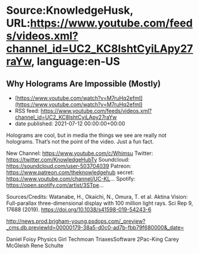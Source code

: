 # Source:KnowledgeHusk, URL:https://www.youtube.com/feeds/videos.xml?channel_id=UC2_KC8lshtCyiLApy27raYw, language:en-US

## Why Holograms Are Impossible (Mostly)
 - [https://www.youtube.com/watch?v=M7ruHq2efmI](https://www.youtube.com/watch?v=M7ruHq2efmI)
 - RSS feed: https://www.youtube.com/feeds/videos.xml?channel_id=UC2_KC8lshtCyiLApy27raYw
 - date published: 2021-07-12 00:00:00+00:00

Holograms are cool, but in media the things we see are really not holograms. That’s not the point of the video. Just a fun fact. 

New Channel: https://www.youtube.com/c/Whimsu
Twitter: https://twitter.com/KnowledgeHubTy
Soundcloud: https://soundcloud.com/user-503704039
Patreon: https://www.patreon.com/theknowledgehub
secret: https://www.youtube.com/channel/UC-KL...
Spotify: https://open.spotify.com/artist/3STpe...

Sources/Credits:
Watanabe, H., Okaichi, N., Omura, T. et al. Aktina Vision: Full-parallax three-dimensional display with 100 million light rays. Sci Rep 9, 17688 (2019). https://doi.org/10.1038/s41598-019-54243-6

http://news.prod.brigham-young.psdops.com/_preview?_cms.db.previewId=00000179-38a5-d0c0-ad7b-fbb79f680000&_date=

Daniel Foisy
Physics Girl
Techmoan
TriaxesSoftware
2Pac-King
Carey McGleish
Rene Schulte

